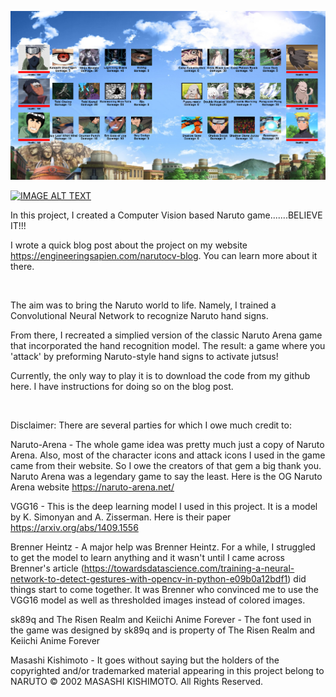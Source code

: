 ![alt text](https://github.com/AveryGriffin/NarutoCV/blob/master/extras/mainscreen.PNG)

[![IMAGE ALT TEXT](http://img.youtube.com/vi/KNtOvRUY_1U&feature=youtu.be/0.jpg)](http://www.youtube.com/watch?v=KNtOvRUY_1U&feature=youtu.be "Naruto CV: A Computer Vision + Machine Learning Game")

In this project, I created a Computer Vision based Naruto game.......BELIEVE IT!!!

I wrote a quick blog post about the project on my website https://engineeringsapien.com/narutocv-blog. You can learn more about it there. 

<p>&nbsp
</p>

The aim was to bring the Naruto world to life. Namely, I trained a Convolutional Neural Network to recognize Naruto hand signs.

From there, I recreated a simplied version of the classic Naruto Arena game that incorporated the hand recognition model. The result: a game where you 'attack' by preforming Naruto-style hand signs to activate jutsus!

Currently, the only way to play it is to download the code from my github here. I have instructions for doing so on the blog post.

<p>&nbsp</p>

Disclaimer:
There are several parties for which I owe much credit to:

Naruto-Arena - The whole game idea was pretty much just a copy of Naruto Arena. Also, most of the character icons and attack icons I used in the game came from their website. So I owe the creators of that gem a big thank you. Naruto Arena was a legendary game to say the least. Here is the OG Naruto Arena website https://naruto-arena.net/

VGG16 - This is the deep learning model I used in this project. It is a model by K. Simonyan and A. Zisserman. Here is their paper https://arxiv.org/abs/1409.1556

Brenner Heintz - A major help was Brenner Heintz. For a while, I struggled to get the model to learn anything and it wasn't until I came across Brenner's article (https://towardsdatascience.com/training-a-neural-network-to-detect-gestures-with-opencv-in-python-e09b0a12bdf1) did things start to come together. It was Brenner who convinced me to use the VGG16 model as well as thresholded images instead of colored images.

sk89q and The Risen Realm and Keiichi Anime Forever - The font used in the game was designed by sk89q and is property of The Risen Realm and Keiichi Anime Forever

Masashi Kishimoto - It goes without saying but the holders of the copyrighted and/or trademarked material appearing in this project belong to NARUTO © 2002 MASASHI KISHIMOTO. All Rights Reserved.
